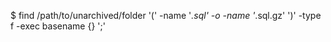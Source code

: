 <!-- layout:code post: database-backups_postgresql -->


$ find /path/to/unarchived/folder '(' -name '*.sql' -o -name '*.sql.gz' ')' -type f -exec basename {} ';'    
